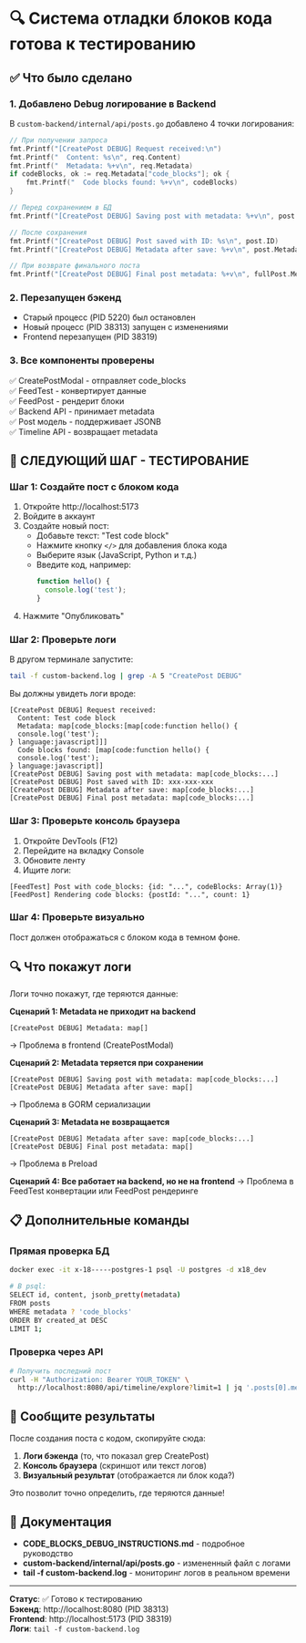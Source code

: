 # 🔍 Система отладки блоков кода готова к тестированию

## ✅ Что было сделано

### 1. Добавлено Debug логирование в Backend
В `custom-backend/internal/api/posts.go` добавлено 4 точки логирования:

```go
// При получении запроса
fmt.Printf("[CreatePost DEBUG] Request received:\n")
fmt.Printf("  Content: %s\n", req.Content)
fmt.Printf("  Metadata: %+v\n", req.Metadata)
if codeBlocks, ok := req.Metadata["code_blocks"]; ok {
    fmt.Printf("  Code blocks found: %+v\n", codeBlocks)
}

// Перед сохранением в БД
fmt.Printf("[CreatePost DEBUG] Saving post with metadata: %+v\n", post.Metadata)

// После сохранения
fmt.Printf("[CreatePost DEBUG] Post saved with ID: %s\n", post.ID)
fmt.Printf("[CreatePost DEBUG] Metadata after save: %+v\n", post.Metadata)

// При возврате финального поста
fmt.Printf("[CreatePost DEBUG] Final post metadata: %+v\n", fullPost.Metadata)
```

### 2. Перезапущен бэкенд
- Старый процесс (PID 5220) был остановлен
- Новый процесс (PID 38313) запущен с изменениями
- Frontend перезапущен (PID 38319)

### 3. Все компоненты проверены
✅ CreatePostModal - отправляет code_blocks  
✅ FeedTest - конвертирует данные  
✅ FeedPost - рендерит блоки  
✅ Backend API - принимает metadata  
✅ Post модель - поддерживает JSONB  
✅ Timeline API - возвращает metadata  

## 🧪 СЛЕДУЮЩИЙ ШАГ - ТЕСТИРОВАНИЕ

### Шаг 1: Создайте пост с блоком кода

1. Откройте http://localhost:5173
2. Войдите в аккаунт
3. Создайте новый пост:
   - Добавьте текст: "Test code block"
   - Нажмите кнопку `</>` для добавления блока кода
   - Выберите язык (JavaScript, Python и т.д.)
   - Введите код, например:
     ```javascript
     function hello() {
       console.log('test');
     }
     ```
4. Нажмите "Опубликовать"

### Шаг 2: Проверьте логи

В другом терминале запустите:
```bash
tail -f custom-backend.log | grep -A 5 "CreatePost DEBUG"
```

Вы должны увидеть логи вроде:
```
[CreatePost DEBUG] Request received:
  Content: Test code block
  Metadata: map[code_blocks:[map[code:function hello() {
  console.log('test');
} language:javascript]]]
  Code blocks found: [map[code:function hello() {
  console.log('test');
} language:javascript]]
[CreatePost DEBUG] Saving post with metadata: map[code_blocks:...]
[CreatePost DEBUG] Post saved with ID: xxx-xxx-xxx
[CreatePost DEBUG] Metadata after save: map[code_blocks:...]
[CreatePost DEBUG] Final post metadata: map[code_blocks:...]
```

### Шаг 3: Проверьте консоль браузера

1. Откройте DevTools (F12)
2. Перейдите на вкладку Console
3. Обновите ленту
4. Ищите логи:
```
[FeedTest] Post with code_blocks: {id: "...", codeBlocks: Array(1)}
[FeedPost] Rendering code blocks: {postId: "...", count: 1}
```

### Шаг 4: Проверьте визуально

Пост должен отображаться с блоком кода в темном фоне.

## 🔍 Что покажут логи

Логи точно покажут, где теряются данные:

**Сценарий 1: Metadata не приходит на backend**
```
[CreatePost DEBUG] Metadata: map[]
```
→ Проблема в frontend (CreatePostModal)

**Сценарий 2: Metadata теряется при сохранении**
```
[CreatePost DEBUG] Saving post with metadata: map[code_blocks:...]
[CreatePost DEBUG] Metadata after save: map[]
```
→ Проблема в GORM сериализации

**Сценарий 3: Metadata не возвращается**
```
[CreatePost DEBUG] Metadata after save: map[code_blocks:...]
[CreatePost DEBUG] Final post metadata: map[]
```
→ Проблема в Preload

**Сценарий 4: Все работает на backend, но не на frontend**
→ Проблема в FeedTest конвертации или FeedPost рендеринге

## 📋 Дополнительные команды

### Прямая проверка БД
```bash
docker exec -it x-18-----postgres-1 psql -U postgres -d x18_dev

# В psql:
SELECT id, content, jsonb_pretty(metadata) 
FROM posts 
WHERE metadata ? 'code_blocks' 
ORDER BY created_at DESC 
LIMIT 1;
```

### Проверка через API
```bash
# Получить последний пост
curl -H "Authorization: Bearer YOUR_TOKEN" \
  http://localhost:8080/api/timeline/explore?limit=1 | jq '.posts[0].metadata'
```

## 🎯 Сообщите результаты

После создания поста с кодом, скопируйте сюда:

1. **Логи бэкенда** (то, что показал grep CreatePost)
2. **Консоль браузера** (скриншот или текст логов)
3. **Визуальный результат** (отображается ли блок кода?)

Это позволит точно определить, где теряются данные!

## 📄 Документация

- **CODE_BLOCKS_DEBUG_INSTRUCTIONS.md** - подробное руководство
- **custom-backend/internal/api/posts.go** - измененный файл с логами
- **tail -f custom-backend.log** - мониторинг логов в реальном времени

---

**Статус**: ✅ Готово к тестированию  
**Бэкенд**: http://localhost:8080 (PID 38313)  
**Frontend**: http://localhost:5173 (PID 38319)  
**Логи**: `tail -f custom-backend.log`
